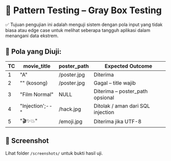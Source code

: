# 🧷 Pattern Testing – Gray Box Testing

✅ Tujuan pengujian ini adalah menguji sistem dengan pola input yang tidak biasa atau edge case untuk melihat seberapa tangguh aplikasi dalam menangani data ekstrem.

## 🎯 Pola yang Diuji:

| TC | movie_title         | poster_path      | Expected Outcome                        |
|----|---------------------|------------------|------------------------------------------|
| 1  | "A"                 | /poster.jpg      | Diterima                                 |
| 2  | "" (kosong)         | /poster.jpg      | Gagal – title wajib                      |
| 3  | "Film Normal"       | NULL             | Diterima – poster_path opsional         |
| 4  | "Injection';--"     | /hack.jpg        | Ditolak / aman dari SQL injection       |
| 5  | "🎬✨💥"             | /emoji.jpg       | Diterima jika UTF-8                      |

## 📸 Screenshot
Lihat folder `/screenshots/` untuk bukti hasil uji.
